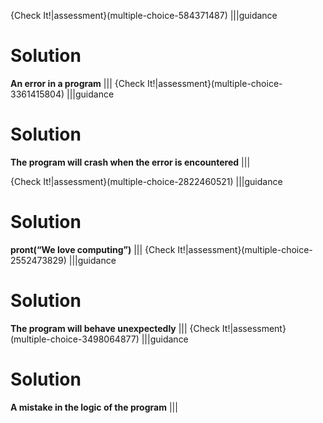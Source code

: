 {Check It!|assessment}(multiple-choice-584371487)
|||guidance
# Solution
**An error in a program**
|||
{Check It!|assessment}(multiple-choice-3361415804)
|||guidance
# Solution
**The program will crash when the error is encountered**
|||

{Check It!|assessment}(multiple-choice-2822460521)
|||guidance
# Solution
**pront(“We love computing”)**
|||
{Check It!|assessment}(multiple-choice-2552473829)
|||guidance
# Solution
**The program will behave unexpectedly**
|||
{Check It!|assessment}(multiple-choice-3498064877)
|||guidance
# Solution
**A mistake in the logic of the program**
|||